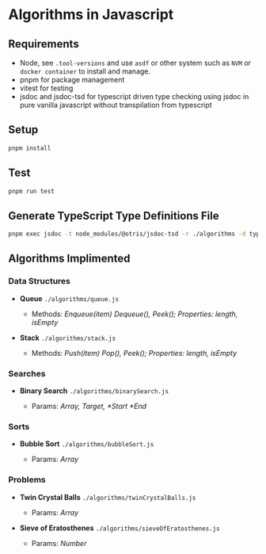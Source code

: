 # Algorithms in Javascript

## Requirements
* Node, see `.tool-versions` and use `asdf` or other system such as `NVM` or `docker container` to install and manage.
* pnpm for package management
* vitest for testing
* jsdoc and jsdoc-tsd for typescript driven type checking using jsdoc in pure vanilla javascript without transpilation from typescript

## Setup
```zsh
pnpm install
```

## Test
```zsh
pnpm run test
```

## Generate TypeScript Type Definitions File
```zsh
pnpm exec jsdoc -t node_modules/@otris/jsdoc-tsd -r ./algorithms -d types.d.ts
```

## Algorithms Implimented

### Data Structures

* **Queue** `./algorithms/queue.js`
	
	- Methods: _Enqueue(item) Dequeue(), Peek(); Properties: length, isEmpty_

* **Stack** `./algorithms/stack.js`
	
	- Methods: _Push(item) Pop(), Peek(); Properties: length, isEmpty_

### Searches

* **Binary Search** `./algorithms/binarySearch.js`
	
	- Params: _Array, Target, *Start *End_

### Sorts

* **Bubble Sort** `./algorithms/bubbleSort.js`
	
	- Params: _Array_

### Problems

* **Twin Crystal Balls** `./algorithms/twinCrystalBalls.js`
	
	- Params: _Array_

* **Sieve of Eratosthenes** `./algorithms/sieveOfEratosthenes.js`
	
	- Params: _Number_